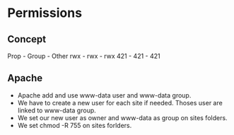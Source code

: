# Permissions

## Concept

Prop - Group - Other
rwx - rwx - rwx
421 - 421 - 421

## Apache

- Apache add and use www-data user and www-data group.
- We have to create a new user for each site if needed. Thoses user are linked to www-data group.
- We set our new user as owner and www-data as group on sites folders.
- We set chmod -R 755 on sites forlders.